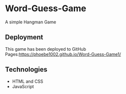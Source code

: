 # Word-Guess-Game

A simple Hangman Game

## Deployment
This game has been deployed to GitHub Pages:https://phoebe1002.github.io/Word-Guess-Game1/

## Technologies
* HTML and CSS
* JavaScript
